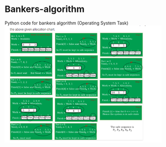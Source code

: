 # Bankers-algorithm
Python code for bankers algorithm (Operating System Task)
<img src="Banker's-algorithm .png" />

